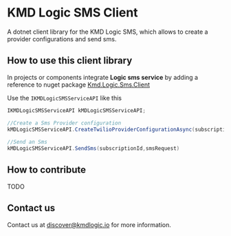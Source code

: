 # KMD Logic SMS Client
A dotnet client library for the KMD Logic SMS, which allows to create a provider configurations and send sms.

## How to use this client library
In projects or components integrate **Logic sms service** by adding a reference to nuget package [Kmd.Logic.Sms.Client](https://www.nuget.org/packages?q=Kmd.Logic.Sms.Client)

Use the `IKMDLogicSMSServiceAPI` like this 

```csharp
IKMDLogicSMSServiceAPI kMDLogicSMSServiceAPI;

//Create a Sms Provider configuration
kMDLogicSMSServiceAPI.CreateTwilioProviderConfigurationAsync(subscriptionId, TwilioConfigurationRequest);
    
//Send an Sms 
kMDLogicSMSServiceAPI.SendSms(subscriptionId,smsRequest)

```

## How to contribute

TODO

## Contact us

Contact us at discover@kmdlogic.io for more information.


